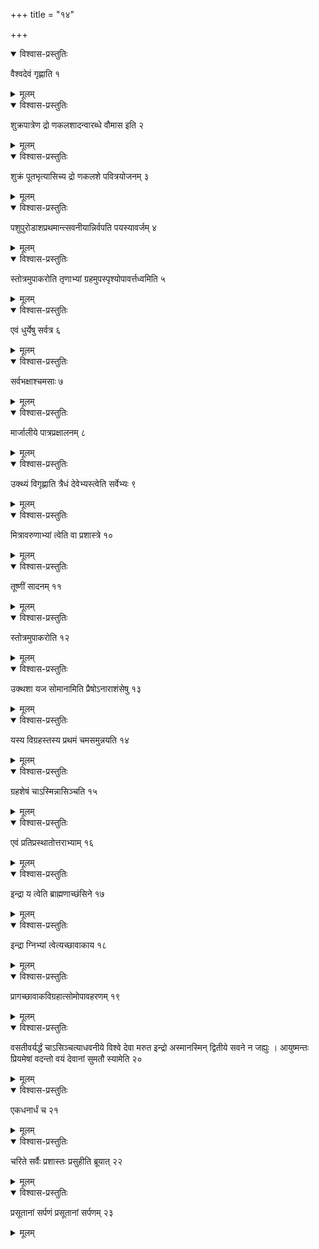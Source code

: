 +++
title = "१४"

+++





<details open><summary>विश्वास-प्रस्तुतिः</summary>

वैश्वदेवं गृह्णाति १
</details>

<details><summary>मूलम्</summary>

वैश्वदेवं गृह्णाति १
</details>


<details open><summary>विश्वास-प्रस्तुतिः</summary>

शुक्रपात्रेण द्रो णकलशादन्वारब्धे वौमास इति २
</details>

<details><summary>मूलम्</summary>

शुक्रपात्रेण द्रो णकलशादन्वारब्धे वौमास इति २
</details>


<details open><summary>विश्वास-प्रस्तुतिः</summary>

शुक्रं पूतभृत्यासिच्य द्रो णकलशे पवित्रयोजनम् ३
</details>

<details><summary>मूलम्</summary>

शुक्रं पूतभृत्यासिच्य द्रो णकलशे पवित्रयोजनम् ३
</details>


<details open><summary>विश्वास-प्रस्तुतिः</summary>

पशुपुरोडाशप्रथमान्त्सवनीयान्निर्वपति पयस्यावर्जम् ४
</details>

<details><summary>मूलम्</summary>

पशुपुरोडाशप्रथमान्त्सवनीयान्निर्वपति पयस्यावर्जम् ४
</details>


<details open><summary>विश्वास-प्रस्तुतिः</summary>

स्तोत्रमुपाकरोति तृणाभ्यां ग्रहमुपस्पृश्योपावर्त्तध्वमिति ५
</details>

<details><summary>मूलम्</summary>

स्तोत्रमुपाकरोति तृणाभ्यां ग्रहमुपस्पृश्योपावर्त्तध्वमिति ५
</details>


<details open><summary>विश्वास-प्रस्तुतिः</summary>

एवं धुर्येषु सर्वत्र ६
</details>

<details><summary>मूलम्</summary>

एवं धुर्येषु सर्वत्र ६
</details>


<details open><summary>विश्वास-प्रस्तुतिः</summary>

सर्वभक्षाश्चमसाः ७
</details>

<details><summary>मूलम्</summary>

सर्वभक्षाश्चमसाः ७
</details>


<details open><summary>विश्वास-प्रस्तुतिः</summary>

मार्जालीये पात्रप्रक्षालनम् ८
</details>

<details><summary>मूलम्</summary>

मार्जालीये पात्रप्रक्षालनम् ८
</details>


<details open><summary>विश्वास-प्रस्तुतिः</summary>

उक्थ्यं विगृह्णाति त्रैधं देवेभ्यस्त्वेति सर्वेभ्यः ९
</details>

<details><summary>मूलम्</summary>

उक्थ्यं विगृह्णाति त्रैधं देवेभ्यस्त्वेति सर्वेभ्यः ९
</details>


<details open><summary>विश्वास-प्रस्तुतिः</summary>

मित्रावरुणाभ्यां त्वेति वा प्रशास्त्रे १०
</details>

<details><summary>मूलम्</summary>

मित्रावरुणाभ्यां त्वेति वा प्रशास्त्रे १०
</details>


<details open><summary>विश्वास-प्रस्तुतिः</summary>

तूष्णीं सादनम् ११
</details>

<details><summary>मूलम्</summary>

तूष्णीं सादनम् ११
</details>


<details open><summary>विश्वास-प्रस्तुतिः</summary>

स्तोत्रमुपाकरोति १२
</details>

<details><summary>मूलम्</summary>

स्तोत्रमुपाकरोति १२
</details>


<details open><summary>विश्वास-प्रस्तुतिः</summary>

उक्थशा यज सोमानामिति प्रैषोऽनाराशंसेषु १३
</details>

<details><summary>मूलम्</summary>

उक्थशा यज सोमानामिति प्रैषोऽनाराशंसेषु १३
</details>


<details open><summary>विश्वास-प्रस्तुतिः</summary>

यस्य विग्रहस्तस्य प्रथमं चमसमुन्नयति १४
</details>

<details><summary>मूलम्</summary>

यस्य विग्रहस्तस्य प्रथमं चमसमुन्नयति १४
</details>


<details open><summary>विश्वास-प्रस्तुतिः</summary>

ग्रहशेषं चाऽस्मिन्नासिञ्चति १५
</details>

<details><summary>मूलम्</summary>

ग्रहशेषं चाऽस्मिन्नासिञ्चति १५
</details>


<details open><summary>विश्वास-प्रस्तुतिः</summary>

एवं प्रतिप्रस्थातोत्तराभ्याम् १६
</details>

<details><summary>मूलम्</summary>

एवं प्रतिप्रस्थातोत्तराभ्याम् १६
</details>


<details open><summary>विश्वास-प्रस्तुतिः</summary>

इन्द्रा य त्वेति ब्राह्मणाच्छंसिने १७
</details>

<details><summary>मूलम्</summary>

इन्द्रा य त्वेति ब्राह्मणाच्छंसिने १७
</details>


<details open><summary>विश्वास-प्रस्तुतिः</summary>

इन्द्रा ग्निभ्यां त्वेत्यच्छावाकाय १८
</details>

<details><summary>मूलम्</summary>

इन्द्रा ग्निभ्यां त्वेत्यच्छावाकाय १८
</details>


<details open><summary>विश्वास-प्रस्तुतिः</summary>

प्रागच्छावाकविग्रहात्सोमोपावहरणम् १९
</details>

<details><summary>मूलम्</summary>

प्रागच्छावाकविग्रहात्सोमोपावहरणम् १९
</details>


<details open><summary>विश्वास-प्रस्तुतिः</summary>

वसतीवर्यर्द्धं चाऽसिञ्चत्याधवनीये विश्वे देवा मरुत इन्द्रो अस्मानस्मिन् द्वितीये सवने न जह्युः । आयुष्मन्तः प्रियमेषां वदन्तो वयं देवानां सुमतौ स्यामेति २०
</details>

<details><summary>मूलम्</summary>

वसतीवर्यर्द्धं चाऽसिञ्चत्याधवनीये विश्वे देवा मरुत इन्द्रो अस्मानस्मिन् द्वितीये सवने न जह्युः । आयुष्मन्तः प्रियमेषां वदन्तो वयं देवानां सुमतौ स्यामेति २०
</details>


<details open><summary>विश्वास-प्रस्तुतिः</summary>

एकधनार्धं च २१
</details>

<details><summary>मूलम्</summary>

एकधनार्धं च २१
</details>


<details open><summary>विश्वास-प्रस्तुतिः</summary>

चरिते सर्वैः प्रशास्तः प्रसुहीति ब्रूयात् २२
</details>

<details><summary>मूलम्</summary>

चरिते सर्वैः प्रशास्तः प्रसुहीति ब्रूयात् २२
</details>


<details open><summary>विश्वास-प्रस्तुतिः</summary>

प्रसूतानां सर्पणं प्रसूतानां सर्पणम् २३
</details>

<details><summary>मूलम्</summary>

प्रसूतानां सर्पणं प्रसूतानां सर्पणम् २३
</details>